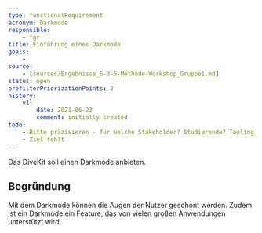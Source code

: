 ```yaml
---
type: functionalRequirement
acronym: Darkmode
responsible: 
    - fgr
title: Einführung eines Darkmode 
goals: 
    -
source:
    - [sources/Ergebnisse_6-3-5-Methode-Workshop_Gruppe1.md]
status: open
prefilterPriorizationPoints: 2
history:
    v1:
        date: 2021-06-23
        comment: initially created
todo:
    - Bitte präzisieren - für welche Stakeholder? Studierende? Tooling für Betreuende?
    - Ziel fehlt
---
```


Das DiveKit soll einen Darkmode anbieten.

## Begründung

Mit dem Darkmode können die Augen der Nutzer geschont werden. Zudem ist ein Darkmode ein Feature, das von vielen großen Anwendungen unterstützt wird.
